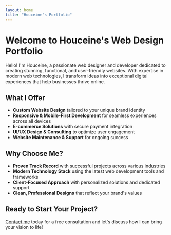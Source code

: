 ```yaml
---
layout: home
title: "Houceine's Portfolio"
---
```


# Welcome to Houceine's Web Design Portfolio

Hello! I'm Houceine, a passionate web designer and developer dedicated to creating stunning, functional, and user-friendly websites. With expertise in modern web technologies, I transform ideas into exceptional digital experiences that help businesses thrive online.

## What I Offer
- **Custom Website Design** tailored to your unique brand identity
- **Responsive & Mobile-First Development** for seamless experiences across all devices
- **E-commerce Solutions** with secure payment integration
- **UI/UX Design & Consulting** to optimize user engagement
- **Website Maintenance & Support** for ongoing success

## Why Choose Me?
- **Proven Track Record** with successful projects across various industries
- **Modern Technology Stack** using the latest web development tools and frameworks
- **Client-Focused Approach** with personalized solutions and dedicated support
- **Clean, Professional Designs** that reflect your brand's values

## Ready to Start Your Project?
[Contact me](./contact) today for a free consultation and let's discuss how I can bring your vision to life! 